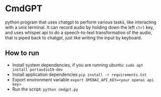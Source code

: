 # CmdGPT
python program that uses chatgpt to perform various tasks, like interacting with a unix terminal. It can record audio
by holding down the left `ctrl` key, and uses whisper api to do a speech-to-text transformation of the audio, that is
piped back to chatgpt, just like writing the input by keyboard.

## How to run

* Install system dependencies, if you are running ubuntu: `sudo apt install portaudio19-dev`
* Install application dependencies `pip install -r requirements.txt`
* Export environment variable `export OPENAI_API_KEY=<your openai api key>`
* Run the script: `python cmdgpt.py`